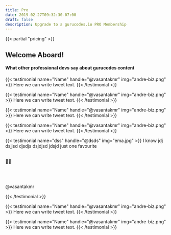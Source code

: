 ```yaml
---
title: Pro
date: 2019-02-27T09:32:30-07:00
draft: false
description: Upgrade to a gurucodes.io PRO Membership
---
```



{{< partial "pricing" >}}

<h2 class="text-center home-heading">Welcome Aboard!</h2>
<h4 class="home-sub-heading text-center">What other professional devs say about gurucodes content</h4>

<div class="row tweet-grid">


<div>

{{< testimonial name="Name" handle="@vasantakmr" img="andre-biz.png" >}}
    Here we can write tweet text.
{{< /testimonial >}}

{{< testimonial name="Name" handle="@vasantakmr" img="andre-biz.png" >}}
    Here we can write tweet text.
{{< /testimonial >}}

</div>


<div>

{{< testimonial name="Name" handle="@vasantakmr" img="andre-biz.png" >}}
    Here we can write tweet text.
{{< /testimonial >}}

{{< testimonial name="Name" handle="@vasantakmr" img="andre-biz.png" >}}
    Here we can write tweet text.
{{< /testimonial >}}

</div>

<div>

{{< testimonial name="dss" handle="@dsds" img="ema.jpg" >}}
I know jdj dsjjsd djsdjs dsjdjsd jdsjd  <span class="hi">just one favourite</span>
<br />
<br />

🍒🤓

<br />
<br />

<span class="hi">@vasantakmr</span>

{{< /testimonial >}}

{{< testimonial name="Name" handle="@vasantakmr" img="andre-biz.png" >}}
    Here we can write tweet text.
{{< /testimonial >}}

{{< testimonial name="Name" handle="@vasantakmr" img="andre-biz.png" >}}
    Here we can write tweet text.
{{< /testimonial >}}


</div>

</div>

<!-- <h2 class="text-center home-heading">For Enterprise Too</h2>
<h4 class="home-sub-heading text-center">Just a few big names we have worked with</h4>


<div class="brand-grid">
    <img src="/img/brands/google.png">
    <img src="/img/brands/fbi.png">
    <img src="/img/brands/redis.png">
    <img src="/img/brands/nrwl.png">
    <img src="/img/brands/mongodb.png">
    <img src="/img/brands/dgraph.png">
</div>


<h2 class="text-center home-heading">The Video Tour</h2>
<h4 class="home-sub-heading text-center">Unlimited access to content for serious developers</h4>

<div class="vid vid-center">
{{< vimeo 599890291 >}}
</div>

<h2 class="text-center home-heading">Taught by Experts</h2>
<h4 class="home-sub-heading text-center">Content so good that Google knighted us</h4>

<div class="flex-center">
<img alt="Vasanta Kumar" src="/img/pages/gde.png">
</div> -->